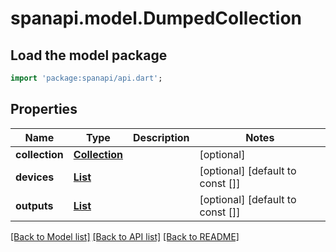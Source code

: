 # spanapi.model.DumpedCollection

## Load the model package
```dart
import 'package:spanapi/api.dart';
```

## Properties
Name | Type | Description | Notes
------------ | ------------- | ------------- | -------------
**collection** | [**Collection**](Collection.md) |  | [optional] 
**devices** | [**List<DumpedDevice>**](DumpedDevice.md) |  | [optional] [default to const []]
**outputs** | [**List<Output>**](Output.md) |  | [optional] [default to const []]

[[Back to Model list]](../README.md#documentation-for-models) [[Back to API list]](../README.md#documentation-for-api-endpoints) [[Back to README]](../README.md)


